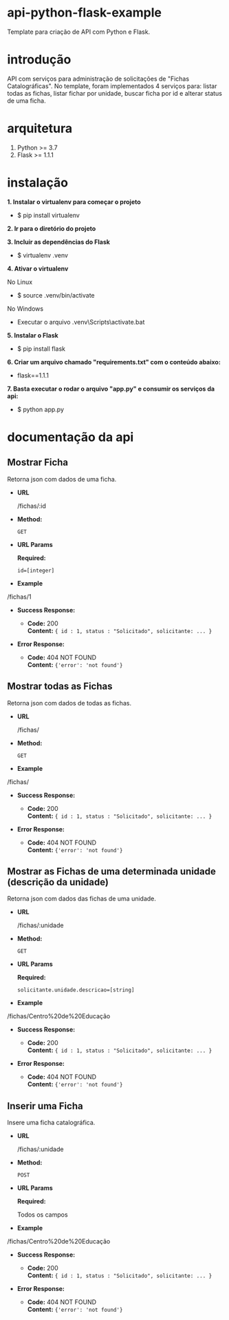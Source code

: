 # api-python-flask-example
Template para criação de API com Python e Flask.

# introdução
API com serviços para administração de solicitações de "Fichas Catalográficas". No template, foram implementados 4 serviços para: listar todas as fichas, listar fichar por unidade, buscar ficha por id e alterar status de uma ficha.

# arquitetura
1. Python >= 3.7
2. Flask >= 1.1.1

# instalação
**1. Instalar o virtualenv para começar o projeto** 
* $ pip install virtualenv

**2. Ir para o diretório do projeto**

**3. Incluir as dependências do Flask**
* $ virtualenv .venv

**4. Ativar o virtualenv**

 No Linux
 * $ source .venv/bin/activate

 No Windows
 * Executar o arquivo .venv\Scripts\activate.bat

**5. Instalar o Flask**
 * $ pip install flask

**6. Criar um arquivo chamado "requirements.txt" com o conteúdo abaixo:**
 * flask==1.1.1

**7. Basta executar o rodar o arquivo "app.py" e consumir os serviços da api:**
 * $ python app.py

# documentação da api

**Mostrar Ficha**
----
  Retorna json com dados de uma ficha.

* **URL**

  /fichas/:id

* **Method:**

  `GET`
  
*  **URL Params**

   **Required:**
 
   `id=[integer]`

* **Example**

/fichas/1

* **Success Response:**

  * **Code:** 200 <br />
    **Content:** `{ id : 1, status : "Solicitado", solicitante: ... }`
                
* **Error Response:**

  * **Code:** 404 NOT FOUND <br />
    **Content:** `{'error': 'not found'}`
    
 **Mostrar todas as Fichas**
----
  Retorna json com dados de todas as fichas.

* **URL**

  /fichas/

* **Method:**

  `GET`
  
* **Example**

/fichas/

* **Success Response:**

  * **Code:** 200 <br />
    **Content:** `{ id : 1, status : "Solicitado", solicitante: ... }`
                
* **Error Response:**

  * **Code:** 404 NOT FOUND <br />
    **Content:** `{'error': 'not found'}`

 **Mostrar as Fichas de uma determinada unidade (descrição da unidade)**
----
  Retorna json com dados das fichas de uma unidade.

* **URL**

  /fichas/:unidade

* **Method:**

  `GET`
  
*  **URL Params**

   **Required:**
 
   `solicitante.unidade.descricao=[string]`

* **Example**

/fichas/Centro%20de%20Educação

* **Success Response:**

  * **Code:** 200 <br />
    **Content:** `{ id : 1, status : "Solicitado", solicitante: ... }`
                
* **Error Response:**

  * **Code:** 404 NOT FOUND <br />
    **Content:** `{'error': 'not found'}`

 **Inserir uma Ficha**
----
  Insere uma ficha catalográfica.

* **URL**

  /fichas/:unidade

* **Method:**

  `POST`
  
*  **URL Params**

   **Required:**
 
   Todos os campos

* **Example**

/fichas/Centro%20de%20Educação

* **Success Response:**

  * **Code:** 200 <br />
    **Content:** `{ id : 1, status : "Solicitado", solicitante: ... }`
                
* **Error Response:**

  * **Code:** 404 NOT FOUND <br />
    **Content:** `{'error': 'not found'}`
